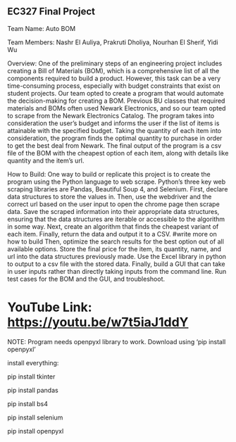 ## EC327 Final Project

Team Name: Auto BOM

Team Members: Nashr El Auliya, Prakruti Dholiya, Nourhan El Sherif, Yidi Wu

Overview: One of the preliminary steps of an engineering project includes creating a Bill of Materials (BOM), which is a comprehensive list of all the components required to build a product. However, this task can be a very time-consuming process, especially with budget constraints that exist on student projects. Our team opted to create a program that would automate the decision-making for creating a BOM. Previous BU classes that required materials and BOMs often used Newark Electronics, and so our team opted to scrape from the Newark Electronics Catalog. The program takes into consideration the user’s budget and informs the user if the list of items is attainable with the specified budget. Taking the quantity of each item into consideration, the program finds the optimal quantity to purchase in order to get the best deal from Newark. The final output of the program is a csv file of the BOM with the cheapest option of each item, along with details like quantity and the item’s url.

How to Build: One way to build or replicate this project is to create the program using the Python language to web scrape. Python’s three key web scraping libraries are Pandas, Beautiful Soup 4, and Selenium. First, declare data structures to store the values in. Then, use the webdriver and the correct url based on the user input to open the chrome page then scrape data. Save the scraped information into their appropriate data structures, ensuring that the data structures are iterable or accessible to the algorithm in some way. Next, create an algorithm that finds the cheapest variant of each item. Finally, return the data and output it to a CSV. 
#write more on how to build
Then, optimize the search results for the best option out of all available options. Store the final price for the item, its quantity, name, and url into the data structures previously made. Use the Excel library in python to output to a csv file with the stored data. Finally, build a GUI that can take in user inputs rather than directly taking inputs from the command line. Run test cases for the BOM and the GUI, and troubleshoot. 

# YouTube Link: https://youtu.be/w7t5iaJ1ddY

NOTE: Program needs openpyxl library to work. Download using ‘pip install openpyxl’

install everything:

pip install tkinter

pip install pandas

pip install bs4

pip install selenium

pip install openpyxl
